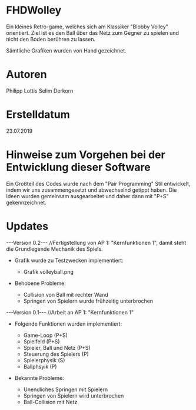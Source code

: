 # FHDWolley
Ein kleines Retro-game, welches sich am Klassiker "Blobby Volley" orientiert. 
Ziel ist es den Ball über das Netz zum Gegner zu spielen und nicht den Boden berühren zu lassen.

Sämtliche Grafiken wurden von Hand gezeichnet.

# Autoren
Philipp Lottis
Selim Derkorn

# Erstelldatum
23.07.2019

# Hinweise zum Vorgehen bei der Entwicklung dieser Software
Ein Großteil des Codes wurde nach dem "Pair Programming" Stil entwickelt, indem wir uns zusammengesetzt und abwechselnd getippt haben. Die Ideen wurden gemeinsam ausgearbeitet und daher dann mit "P+S" gekennzeichnet.

# Updates
---Version 0.2---
//Fertigstellung von AP 1: "Kernfunktionen 1", damit steht die Grundlegende Mechanik des Spiels.

- Grafik wurde zu Testzwecken implementiert:
    - Grafik volleyball.png

- Behobene Probleme:
    - Collision von Ball mit rechter Wand
    - Springen von Spielern wurde frühzeitig unterbrochen


---Version 0.1---
//Arbeit an AP 1: "Kernfunktionen 1"
- Folgende Funktionen wurden implementiert:
    - Game-Loop (P+S)
    - Spielfeld (P+S)
    - Spieler, Ball und Netz (P+S)
    - Steuerung des Spielers (P)
    - Spielerphysik (S)
    - Ballphsyik (P)

- Bekannte Probleme:
    - Unendliches Springen mit Spielern
    - Springen von Spielern wird unterbrochen
    - Ball-Collision mit Netz